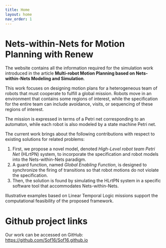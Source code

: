 ```yaml
---
title: Home
layout: home
nav_order: 1
---
```


# Nets-within-Nets for Motion Planning with Renew

The website contains all the information required for the simulation work introduced in the article **Multi-robot Motion Planning based on Nets-within-Nets Modeling and Simulation**.


This work focuses on designing motion plans for a heterogeneous team of robots that must cooperate to fulfill a global mission. Robots move in an environment that contains some regions of interest, while the specification for the entire team can include avoidance, visits, or sequencing of these regions of interest.  

The mission is expressed in terms of a Petri net corresponding to an automaton, while each robot is also modeled by a state machine Petri net.  

The current work brings about the following contributions with respect to existing solutions for related problems:  

1. First, we propose a novel model, denoted *High-Level robot team Petri Net* (HLrtPN) system, to incorporate the specification and robot models into the Nets-within-Nets paradigm.  
2. A guard function, named *Global Enabling Function*, is designed to synchronize the firing of transitions so that robot motions do not violate the specification.  
3. Then, the solution is found by simulating the HLrtPN system in a specific software tool that accommodates Nets-within-Nets.  

Illustrative examples based on Linear Temporal Logic missions support the computational feasibility of the proposed framework.


# Github project links

Our work can be accessed on GitHub: https://github.com/Sof16/Sof16.github.io


